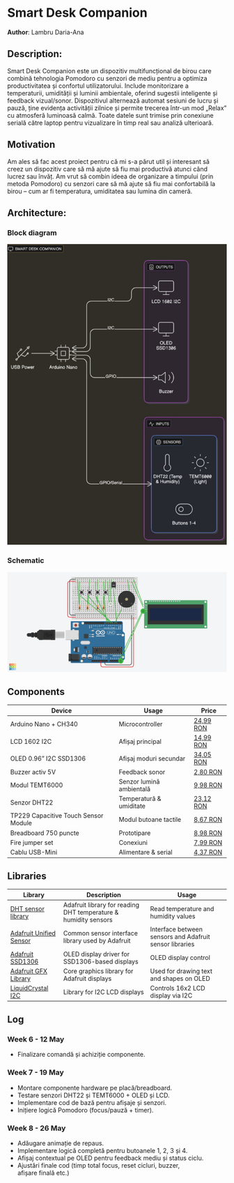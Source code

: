 # Smart Desk Companion

**Author**: Lambru Daria-Ana

## Description:
Smart Desk Companion este un dispozitiv multifuncțional de birou care combină tehnologia Pomodoro cu senzori de mediu pentru a optimiza productivitatea și confortul utilizatorului. Include monitorizare a temperaturii, umidității și luminii ambientale, oferind sugestii inteligente și feedback vizual/sonor. Dispozitivul alternează automat sesiuni de lucru și pauză, ține evidența activității zilnice și permite trecerea într-un mod „Relax” cu atmosferă luminoasă calmă. Toate datele sunt trimise prin conexiune serială către laptop pentru vizualizare în timp real sau analiză ulterioară.

## Motivation
Am ales să fac acest proiect pentru că mi s-a părut util și interesant să creez un dispozitiv care să mă ajute să fiu mai productivă atunci când lucrez sau învăț. Am vrut să combin ideea de organizare a timpului (prin metoda Pomodoro) cu senzori care să mă ajute să fiu mai confortabilă la birou – cum ar fi temperatura, umiditatea sau lumina din cameră. 

## Architecture:

### Block diagram
![Block diagram](docs/diagrama.png)
### Schematic

![Schematic](docs/schematic.png)


## Components

| Device | Usage | Price |
|--------|-------|-------|
| Arduino Nano + CH340 | Microcontroller | [24,99 RON](https://www.optimusdigital.ro/ro/compatibile-cu-arduino-nano/1686-placa-de-dezvoltare-compatibila-cu-arduino-nano-atmega328p-i-ch340.html) |
| LCD 1602 I2C | Afișaj principal | [14,99 RON](https://www.optimusdigital.ro/ro/optoelectronice-lcd-uri/62-lcd-1602-cu-interfata-i2c-si-backlight-galben-verde.html) |
| OLED 0.96” I2C SSD1306 | Afișaj moduri secundar | [34,05 RON](https://www.emag.ro/afisaj-oled-ssd1306-oled-i2c-compatibil-arduino-si-raspberry-pi-27x27x4-mm-albastru-c9/pd/D3C7C1YBM) |
| Buzzer activ 5V | Feedback sonor | [2,80 RON](https://www.optimusdigital.ro/ro/audio-buzzere/633-buzzer-activ-de-5-v.html) |
| Modul TEMT6000 | Senzor lumină ambientală | [9,98 RON](https://www.emag.ro/modul-senzor-lumina-ambientala-temt6000-compatibil-arduino-ai079-s89/pd/DYK568BBM) |
| Senzor DHT22 | Temperatură & umiditate | [23,12 RON](https://www.optimusdigital.ro/ro/senzori-senzori-de-temperatura/1449-modul-senzor-de-temperatura-i-umiditate-dht22.html) |
| TP229 Capacitive Touch Sensor Module | Modul butoane tactile | [8,67 RON](https://www.optimusdigital.ro/en/touch-sensors/1112-tp229-capacitive-touch-sensor-module.html?search_query=capacitiv&results=95) |
| Breadboard 750 puncte | Prototipare | [8,98 RON](https://www.optimusdigital.ro/ro/prototipare-breadboard-uri/13245-breadboard-750-puncte.html) |
| Fire jumper set | Conexiuni | [7,99 RON](https://www.optimusdigital.ro/ro/fire-fire-mufate/12-set-de-cabluri-pentru-breadboard.html) |
| Cablu USB-Mini | Alimentare & serial | [4,37 RON](https://www.optimusdigital.ro/ro/cabluri-cabluri-usb/3147-cablu-albastru-usb-am-b-mini-30-cm-pentru-arduino-nano.html) |

## Libraries

| **Library** | **Description** | **Usage** |
|-------------|------------------|-----------|
| [DHT sensor library](https://github.com/adafruit/DHT-sensor-library) | Adafruit library for reading DHT temperature & humidity sensors | Read temperature and humidity values |
| [Adafruit Unified Sensor](https://github.com/adafruit/Adafruit_Sensor) | Common sensor interface library used by Adafruit | Interface between sensors and Adafruit sensor libraries |
| [Adafruit SSD1306](https://github.com/adafruit/Adafruit_SSD1306) | OLED display driver for SSD1306-based displays | OLED display control |
| [Adafruit GFX Library](https://github.com/adafruit/Adafruit-GFX-Library) | Core graphics library for Adafruit displays | Used for drawing text and shapes on OLED |
| [LiquidCrystal I2C](https://github.com/johnrickman/LiquidCrystal_I2C) | Library for I2C LCD displays | Controls 16x2 LCD display via I2C |



## Log

### Week 6 - 12 May
- Finalizare comandă și achiziție componente.

### Week 7 - 19 May
- Montare componente hardware pe placă/breadboard.
- Testare senzori DHT22 și TEMT6000 + OLED și LCD.
- Implementare cod de bază pentru afișaje și senzori.
- Inițiere logică Pomodoro (focus/pauză + timer).

### Week 8 - 26 May
- Adăugare animație de repaus.
- Implementare logică completă pentru butoanele 1, 2, 3 și 4.
- Afișaj contextual pe OLED pentru feedback mediu și status ciclu.
- Ajustări finale cod (timp total focus, reset cicluri, buzzer, afișare finală etc.)


